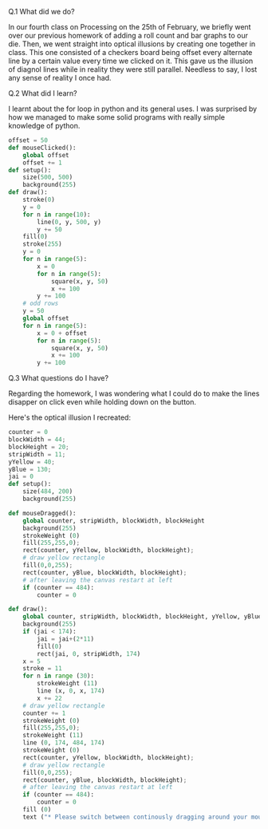 Q.1 What did we do?

In our fourth class on Processing on the 25th of February, we briefly went over our previous homework of adding a roll count and bar graphs to our die. Then, we went straight into optical illusions by creating one together in class. This one consisted of a checkers board being offset every alternate line by a certain value every time we clicked on it. This gave us the illusion of diagnol lines while in reality they were still parallel. Needless to say, I lost any sense of reality I once had.

Q.2 What did I learn?

I learnt about the for loop in python and its general uses. I was surprised by how we managed to make some solid programs with really simple knowledge of python.

```.py
offset = 50
def mouseClicked():
    global offset
    offset += 1
def setup():
    size(500, 500)
    background(255)
def draw():
    stroke(0)
    y = 0
    for n in range(10):
        line(0, y, 500, y)
        y += 50
    fill(0)
    stroke(255)
    y = 0
    for n in range(5):
        x = 0
        for n in range(5):
            square(x, y, 50)
            x += 100
        y += 100
    # odd rows
    y = 50
    global offset
    for n in range(5):
        x = 0 + offset
        for n in range(5):
            square(x, y, 50)
            x += 100
        y += 100
```

Q.3 What questions do I have?

Regarding the homework, I was wondering what I could do to make the lines disapper on click even while holding down on the button.

Here's the optical illusion I recreated:

```.py
counter = 0
blockWidth = 44;
blockHeight = 20;
stripWidth = 11;
yYellow = 40;
yBlue = 130;
jai = 0
def setup():
    size(484, 200)
    background(255)

def mouseDragged():
    global counter, stripWidth, blockWidth, blockHeight
    background(255)
    strokeWeight (0)
    fill(255,255,0);
    rect(counter, yYellow, blockWidth, blockHeight);
    # draw yellow rectangle
    fill(0,0,255);
    rect(counter, yBlue, blockWidth, blockHeight);
    # after leaving the canvas restart at left
    if (counter == 484):
        counter = 0

def draw():
    global counter, stripWidth, blockWidth, blockHeight, yYellow, yBlue, jai
    background(255)
    if (jai < 174):
        jai = jai+(2*11)
        fill(0)
        rect(jai, 0, stripWidth, 174)
    x = 5
    stroke = 11
    for n in range (30):
        strokeWeight (11)
        line (x, 0, x, 174)
        x += 22
    # draw yellow rectangle
    counter += 1
    strokeWeight (0)
    fill(255,255,0);
    strokeWeight (11)
    line (0, 174, 484, 174)
    strokeWeight (0)
    rect(counter, yYellow, blockWidth, blockHeight);
    # draw yellow rectangle
    fill(0,0,255);
    rect(counter, yBlue, blockWidth, blockHeight);
    # after leaving the canvas restart at left
    if (counter == 484):
        counter = 0
    fill (0)
    text ("* Please switch between continously dragging around your mouse and not", 10, 190)
```
